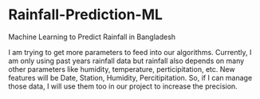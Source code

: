 # Rainfall-Prediction-ML
Machine Learning to Predict Rainfall in Bangladesh

I am trying to get more parameters to feed into our algorithms. Currently, I am only using past years rainfall data but rainfall also depends on many other parameters like humidity, temperature, perticipitation, etc. New features will be Date, Station, Humidity, Percitipitation. So, if I can manage those data, I will use them too in our project to increase the precision.
